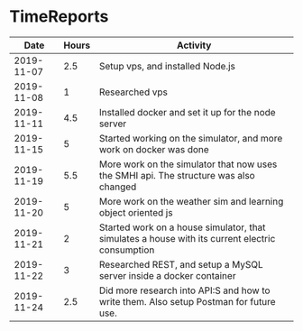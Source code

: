 # TimeReports
| Date  |      Hours    | Activity                                       |
| ----------- | ------- |------------------------------------------------
| 2019-11-07  | 2.5       | Setup vps, and installed Node.js                |
| 2019-11-08  | 1       | Researched vps                 |
| 2019-11-11  | 4.5       | Installed docker and set it up for the node server  |
| 2019-11-15  | 5       | Started working on the simulator, and more work on docker was done |
| 2019-11-19  | 5.5       | More work on the simulator that now uses the SMHI api. The structure was also changed |
| 2019-11-20  | 5       | More work on the weather sim and learning object oriented js |
| 2019-11-21  | 2       | Started work on a house simulator, that simulates a house with its current electric consumption |
| 2019-11-22  | 3       | Researched REST, and setup a MySQL server inside a docker container |
| 2019-11-24  | 2.5       | Did more research into API:S and how to write them. Also setup Postman for future use. |